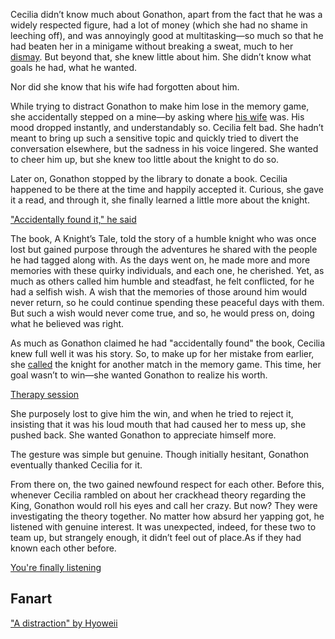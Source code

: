 <!-- title: Green and Orange -->

Cecilia didn’t know much about Gonathon, apart from the fact that he was a widely respected figure, had a lot of money (which she had no shame in leeching off), and was annoyingly good at multitasking—so much so that he had beaten her in a minigame without breaking a sweat, much to her [dismay](https://www.youtube.com/live/iAYrdIlfVf0?feature=shared\&t=5502). But beyond that, she knew little about him. She didn’t know what goals he had, what he wanted.

Nor did she know that his wife had forgotten about him.

While trying to distract Gonathon to make him lose in the memory game, she accidentally stepped on a mine—by asking where [his wife](https://www.youtube.com/live/iAYrdIlfVf0?feature=shared\&t=6080) was. His mood dropped instantly, and understandably so. Cecilia felt bad. She hadn’t meant to bring up such a sensitive topic and quickly tried to divert the conversation elsewhere, but the sadness in his voice lingered. She wanted to cheer him up, but she knew too little about the knight to do so.

Later on, Gonathon stopped by the library to donate a book. Cecilia happened to be there at the time and happily accepted it. Curious, she gave it a read, and through it, she finally learned a little more about the knight.

["Accidentally found it," he said](#embed:https://www.youtube.com/live/iAYrdIlfVf0?feature=shared\&t=6827)

The book, A Knight’s Tale, told the story of a humble knight who was once lost but gained purpose through the adventures he shared with the people he had tagged along with. As the days went on, he made more and more memories with these quirky individuals, and each one, he cherished. Yet, as much as others called him humble and steadfast, he felt conflicted, for he had a selfish wish. A wish that the memories of those around him would never return, so he could continue spending these peaceful days with them. But such a wish would never come true, and so, he would press on, doing what he believed was right.

As much as Gonathon claimed he had "accidentally found" the book, Cecilia knew full well it was his story. So, to make up for her mistake from earlier, she [called](https://www.youtube.com/live/iAYrdIlfVf0?feature=shared\&t=9566) the knight for another match in the memory game. This time, her goal wasn’t to win—she wanted Gonathon to realize his worth.

[Therapy session](#embed:https://www.youtube.com/live/iAYrdIlfVf0?feature=shared\&t=10047)

She purposely lost to give him the win, and when he tried to reject it, insisting that it was his loud mouth that had caused her to mess up, she pushed back. She wanted Gonathon to appreciate himself more.

The gesture was simple but genuine. Though initially hesitant, Gonathon eventually thanked Cecilia for it.

From there on, the two gained newfound respect for each other. Before this, whenever Cecilia rambled on about her crackhead theory regarding the King, Gonathon would roll his eyes and call her crazy. But now? They were investigating the theory together. No matter how absurd her yapping got, he listened with genuine interest. It was unexpected, indeed, for these two to team up, but strangely enough, it didn’t feel out of place.As if they had known each other before.


[You're finally listening](#embed:https://www.youtube.com/live/iAYrdIlfVf0?feature=shared\&t=10359)

## Fanart

["A distraction" by Hyoweii](https://x.com/weiiyxn/status/1832436596261724166)
